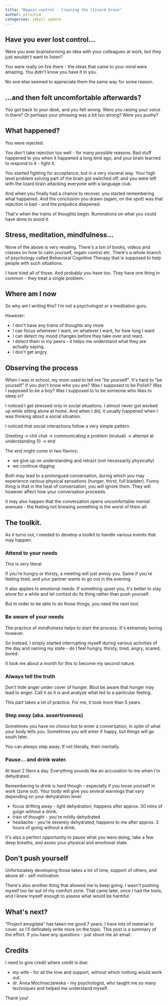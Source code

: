 ```yaml
---
title: "Regain control - training the lizzard brain"
author: ptrochim
categories: jekyll update
---
```


## Have you ever lost control...
Were you ever brainstorming an idea with your colleagues at work, but they just wouldn't want to listen? 

You were really on fire there - the ideas that came to your mind were amazing. You didn't know you have it in you.

No one else seemed to appreciate them the same way for some reason.

## ...and then felt uncomfortable afterwards?
You got back to your desk, and you felt wrong. Were you raising your voice in there? Or perhaps your phrasing was a bit too strong? Were you pushy?

## What happened?
You were rejected.

You don't take rejection too well - for many possible reasons. Bad stuff happened to you when it happened a long time ago, and your brain learned to respond to it - fight it.

You started fighting for acceptance, but in a very visceral way. Your high level problem solving part of the brain got switched off, and you were left with the lizard brain attacking everyone with a language club.

And when you finally had a chance to recover, you started remembering what happened. And the conclusion you drawn (again, on the spot) was that rejection is bad - and the prejudice deepened.

That's when the trains of thoughts begin. Ruminations on what you could have done to avoid it. 

## Stress, meditation, mindfulness...
None of the above is very revaling. There's a ton of books, videos and classes on how to calm yourself, regain control etc.
There's a whole branch of psychology called Behavioral Cognitive Therapy that is supposed to help people with such situations.

I have tried all of those. And probably you have too. They have one thing in common - they treat a single problem. 

## Where am I now
So why am I writing this? I'm not a psychologist or a meditation guru.

However:
- I don't have any trains of thoughts any more
- I can focus whenever I want, on whatever I want, for how long I want
- I can detect my mood changes before they take over and react.
- I detect them in my peers - it helps me understand what they are actually saying.
- I don't get angry.

## Observing the process

When I was in school, my mom used to tell me "be yourself". 
It's hard to "be yourself" if you don't know who you are?
Was I supposed to be Polish? Was I supposed to be a boy? Was I supposed to to be someone who likes to sleep in?

I noticed I get stressed only in social situations. I almost never got worked up while sitting alone at home. And when I did, it usually happened when I was thinking about a social situation.

I noticed that social interactions follow a very simple pattern.

Greeting -> chit chat -> communicating a problem (mutual) -> attempt at understanding (!) -> end

The end might come in two flavors:
- we give up on understanding and retract (not necessarily physically)
- we continue digging

Both may lead to a prolongued conversation, during which you may experience various physical sensations (hunger, thirst, full bladder). Funny thing is that in the heat of conversation, you will ignore them. They will however affect how your conversation proceeds.

It may also happen that the conversation opens uncomfortable mental avenues - the feeling not knowing something is the worst of them all.

## The toolkit.

As it turns out, I needed to develop a toolkit to handle various events that may happen.

### Attend to your needs
This is very literal. 

If you're hungry or thirsty, a meeting will just annoy you.
Same if you're feeling tired, and your partner wants to go out in the evening. 

It also applies to emotional needs. If something upset you, it's better to stay alone for a while and let cortizol do its thing rather than push yourself.

But in order to be able to do those things, you need the next tool.

### Be aware of your needs
The practice of mindfulness helps to start the process. It's extremely boring however. 

So instead, I simply started interrupting myself during various activities of the day and naming my state - do I feel hungry, thirsty, tired, angry, scared, bored.

It took me about a month for this to become my second nature.

### Always tell the truth
Don't hide anger under cover of hunger. Bbut be aware that hunger may lead to anger.
Call it as it is and analyze what led to a particular feeling.

This part takes a lot of practice. For me, it took more than 5 years.

### Step away (aka. assertiveness)
Sometimes you have no choice but to enter a conversation, in spite of what your body tells you.
Sometimes you will enter if happy, but things will go south later.

You can always step away. If not literally, then mentally. 

### Pause... and drink water.
At least 2 liters a day. Everything sounds like an accusation to me when I'm dehydrated. 

Remembering to drink is hard though - especially if you loose yourself in work (zone out). 
Your body will give you several warnings that vary depending on your dehydration level:
- focus drifting away - light dehydration, happens after approx. 30 mins of goign without a drink.
- train of thought - you're mildly dehydrated
- headache - you're severely dehydrated, happens to me after approx. 3 hours of going without a drink.

It's also a perfect opportunity to pause what you were doing, take a few deep breaths, and asses your physical and emotional state.

## Don't push yourself

Unfortunately developing those takes a lot of time, support of others, and above all - self motivation.

There's also another thing that allowed me to keep going. I wasn't pushing myself too far out of my comfort zone. That came later, once I had the tools, and I knew myself enough to assess what would be harmful.

## What's next?
"Project amygdala" has taken me good 7 years. I have lots of material to cover, so I'll definately write more on the topic. 
This post is a summary of the effort. If you have any questions - just shoot me an email

## Credits
I need to give credit where credit is due:
- my wife - for all the love and support, without which nothing would work out.
- dr. Anna Mochnaczewska - my psychologist, who taught me so many techniques and helped me understand myself.

Thank you!
